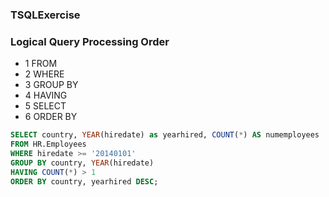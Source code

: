 ### TSQLExercise

### Logical Query Processing Order
- 1 FROM
- 2 WHERE
- 3 GROUP BY
- 4 HAVING
- 5 SELECT
- 6 ORDER BY


```sql
SELECT country, YEAR(hiredate) as yearhired, COUNT(*) AS numemployees
FROM HR.Employees
WHERE hiredate >= '20140101'
GROUP BY country, YEAR(hiredate)
HAVING COUNT(*) > 1
ORDER BY country, yearhired DESC;
```
